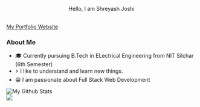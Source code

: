 <p align="center">Hello, I am Shreyash Joshi</p><br>
<a href="https://joshi248.vercel.app">My Portfolio Website </a> <br>

### About Me
- 🎓 Currently pursuing B.Tech in ELectrical Engineering from NIT Silchar (6th Semester)
- ⚡ I like to understand and learn new things.
- 😁 I am passionate about Full Stack Web Development

![My Github Stats](https://github-readme-stats.vercel.app/api?username=joshi248&show_icons=true&theme=dracula)
<br>
<img src="https://github-readme-stats.vercel.app/api/top-langs/?username=joshi248&langs_count=8&theme=dark&layout=compact">
